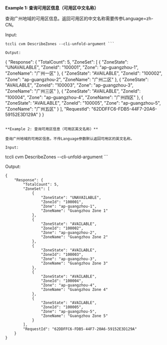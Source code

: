 **Example 1: 查询可用区信息（可用区中文名称）**

查询广州地域的可用区信息。返回可用区的中文名称需要传参Language=zh-CN。

Input: 

```
tccli cvm DescribeZones --cli-unfold-argument ```

Output: 
```
{
    "Response": {
        "TotalCount": 5,
        "ZoneSet": [
            {
                "ZoneState": "UNAVAILABLE",
                "ZoneId": "100001",
                "Zone": "ap-guangzhou-1",
                "ZoneName": "广州一区"
            },
            {
                "ZoneState": "AVAILABLE",
                "ZoneId": "100002",
                "Zone": "ap-guangzhou-2",
                "ZoneName": "广州二区"
            },
            {
                "ZoneState": "AVAILABLE",
                "ZoneId": "100003",
                "Zone": "ap-guangzhou-3",
                "ZoneName": "广州三区"
            },
            {
                "ZoneState": "AVAILABLE",
                "ZoneId": "100004",
                "Zone": "ap-guangzhou-4",
                "ZoneName": "广州四区"
            },
            {
                "ZoneState": "AVAILABLE",
                "ZoneId": "100005",
                "Zone": "ap-guangzhou-5",
                "ZoneName": "广州五区"
            }
        ],
        "RequestId": "62DDFFC6-FDB5-44F7-20A6-59152E3D129A"
    }
}
```

**Example 2: 查询可用区信息（可用区英文名称）**

查询广州地域的可用区信息。不传Language参数默认返回可用区的英文名称。

Input: 

```
tccli cvm DescribeZones --cli-unfold-argument ```

Output: 
```
{
    "Response": {
        "TotalCount": 5,
        "ZoneSet": [
            {
                "ZoneState": "UNAVAILABLE",
                "ZoneId": "100001",
                "Zone": "ap-guangzhou-1",
                "ZoneName": "Guangzhou Zone 1"
            },
            {
                "ZoneState": "AVAILABLE",
                "ZoneId": "100002",
                "Zone": "ap-guangzhou-2",
                "ZoneName": "Guangzhou Zone 2"
            },
            {
                "ZoneState": "AVAILABLE",
                "ZoneId": "100003",
                "Zone": "ap-guangzhou-3",
                "ZoneName": "Guangzhou Zone 3"
            },
            {
                "ZoneState": "AVAILABLE",
                "ZoneId": "100004",
                "Zone": "ap-guangzhou-4",
                "ZoneName": "Guangzhou Zone 4"
            },
            {
                "ZoneState": "AVAILABLE",
                "ZoneId": "100005",
                "Zone": "ap-guangzhou-5",
                "ZoneName": "Guangzhou Zone 5"
            }
        ],
        "RequestId": "62DDFFC6-FDB5-44F7-20A6-59152E3D129A"
    }
}
```

